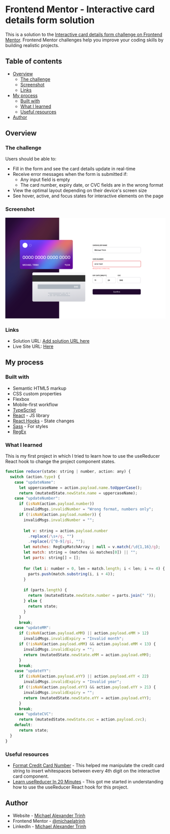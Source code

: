 # Frontend Mentor - Interactive card details form solution

This is a solution to the [Interactive card details form challenge on Frontend Mentor](https://www.frontendmentor.io/challenges/interactive-card-details-form-XpS8cKZDWw). Frontend Mentor challenges help you improve your coding skills by building realistic projects.

## Table of contents

- [Overview](#overview)
  - [The challenge](#the-challenge)
  - [Screenshot](#screenshot)
  - [Links](#links)
- [My process](#my-process)
  - [Built with](#built-with)
  - [What I learned](#what-i-learned)
  - [Useful resources](#useful-resources)
- [Author](#author)

## Overview

### The challenge

Users should be able to:

- Fill in the form and see the card details update in real-time
- Receive error messages when the form is submitted if:
  - Any input field is empty
  - The card number, expiry date, or CVC fields are in the wrong format
- View the optimal layout depending on their device's screen size
- See hover, active, and focus states for interactive elements on the page

### Screenshot

![](./public/screenshot.png)

### Links

- Solution URL: [Add solution URL here](https://your-solution-url.com)
- Live Site URL: [Here](https://michaelatrinh.github.io/interactive-card-details-form)

## My process

### Built with

- Semantic HTML5 markup
- CSS custom properties
- Flexbox
- Mobile-first workflow
- [TypeScript](https://www.typescriptlang.org/)
- [React](https://reactjs.org/) - JS library
- [React Hooks](https://reactjs.org/docs/hooks-intro.html) - State changes
- [Sass](https://sass-lang.com/) - For styles
- [RegEx](https://regex101.com/)

### What I learned

This is my first project in which I tried to learn how to use the useReducer React hook to change the project component states.

```js
function reducer(state: string | number, action: any) {
  switch (action.type) {
    case "updateName":
      let uppercaseName = action.payload.name.toUpperCase();
      return (mutatedState.newState.name = uppercaseName);
    case "updateNumber":
      if (isNaN(action.payload.number))
        invalidMsgs.invalidNumber = "Wrong format, numbers only";
      if (!isNaN(action.payload.number)) {
        invalidMsgs.invalidNumber = "";

        let v: string = action.payload.number
          .replace(/\s+/g, "")
          .replace(/[^0-9]/gi, "");
        let matches: RegExpMatchArray | null = v.match(/\d{1,16}/g);
        let match: string = (matches && matches[0]) || "";
        let parts: string[] = [];

        for (let i: number = 0, len = match.length; i < len; i += 4) {
          parts.push(match.substring(i, i + 4));
        }

        if (parts.length) {
          return (mutatedState.newState.number = parts.join(" "));
        } else {
          return state;
        }
      }
      break;
    case "updateMM":
      if (isNaN(action.payload.eMM) || action.payload.eMM > 12)
        invalidMsgs.invalidExpiry = "Invalid month";
      if (!isNaN(action.payload.eMM) && action.payload.eMM < 13) {
        invalidMsgs.invalidExpiry = "";
        return (mutatedState.newState.eMM = action.payload.eMM);
      }
      break;
    case "updateYY":
      if (isNaN(action.payload.eYY) || action.payload.eYY < 22)
        invalidMsgs.invalidExpiry = "Invalid year";
      if (!isNaN(action.payload.eYY) && action.payload.eYY > 21) {
        invalidMsgs.invalidExpiry = "";
        return (mutatedState.newState.eYY = action.payload.eYY);
      }
      break;
    case "updateCVC":
      return (mutatedState.newState.cvc = action.payload.cvc);
    default:
      return state;
  }
}
```

### Useful resources

- [Format Credit Card Number](https://stackoverflow.com/questions/36833366/format-credit-card-number) - This helped me manipulate the credit card string to insert whitespaces between every 4th digit on the interactive card component.
- [Learn useReducer In 20 Minutes](https://youtu.be/kK_Wqx3RnHk) - This got me started in understanding how to use the useReducer React hook for this project.

## Author

- Website - [Michael Alexander Trinh](https://michaelatrinh.vercel.app)
- Frontend Mentor - [@michaelatrinh](https://www.frontendmentor.io/profile/michaelatrinh)
- LinkedIn - [Michael Alexander Trinh](https://www.linkedin.com/in/michaelatrinh)
